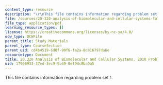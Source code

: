 ```yaml
---
content_type: resource
description: "\r\nThis file contains information regarding problem set 1."
file: /courses/20-320-analysis-of-biomolecular-and-cellular-systems-fall-2012/1790693337ed3ec99b490ef94c8ba0a5_MIT20_320F12_Fa2010_PS1_pr.pdf
file_type: application/pdf
learning_resource_types: []
license: https://creativecommons.org/licenses/by-nc-sa/4.0/
ocw_type: OCWFile
parent_title: Study Materials
parent_type: CourseSection
parent_uid: cd4b4519-6d0f-99f6-fa2a-8d816797da6e
resourcetype: Document
title: 20.320 Analysis of Biomolecular and Cellular Systems, 2010 Problem Set 1
uid: 17906933-37ed-3ec9-9b49-0ef94c8ba0a5
---
```


This file contains information regarding problem set 1.